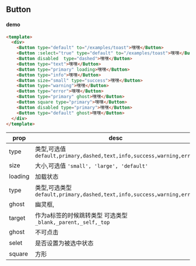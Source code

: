 ## Button



#### demo

<ButtonDemo1></ButtonDemo1>





``` html 
<template>
  <div>
    <Button type="default" to="/examples/toast">嘿嘿</Button>
    <Button :select="true" type="default" to="/examples/toast">嘿嘿</Button>
    <Button disabled  type="dashed">嘿嘿</Button>
    <Button type="text">嘿嘿</Button>
    <Button type="primary" loading>嘿嘿</Button>
    <Button type="info">嘿嘿</Button>
    <Button size="small" type="success">嘿嘿</Button>
    <Button type="warning">嘿嘿</Button>
    <Button type="error">嘿嘿</Button>
    <Button type="primary" ghost>嘿嘿</Button>
    <Button square type="primary">嘿嘿</Button>
    <Button disabled type="primary">嘿嘿</Button>
    <Button type="default" ghost>嘿嘿</Button>
  </div>
</template>
```

| prop | desc | type | default|
| - | -| - | - |
| type | 类型,可选值 `default,primary,dashed,text,info,success,warning,error` | String | default |
| size | 大小,可选值 `'small', 'large', 'default'` | String | default | 
| loading | 加载状态  | Boolean | false|
| type | 类型,可选类型 `default,primary,dashed,text,info,success,warning,error` | String | default |
| ghost | 幽灵框, | Boolean | false |
| target | 作为a标签的时候跳转类型 可选类型 `_blank,_parent,_self,_top` | String | _self|
| ghost | 不可点击 | Boolean | false |
| selet | 是否设置为被选中状态 | Boolean | false |
| square | 方形 | Boolean | false |

